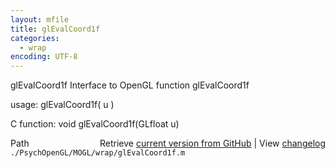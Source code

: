 ```yaml
---
layout: mfile
title: glEvalCoord1f
categories:
  - wrap
encoding: UTF-8
---
```


glEvalCoord1f  Interface to OpenGL function glEvalCoord1f

usage:  glEvalCoord1f\( u \)

C function:  void glEvalCoord1f\(GLfloat u\)


<div class="code_header" style="text-align:right;">
  <span style="float:left;">Path&nbsp;&nbsp;</span> <span class="counter">Retrieve <a href=
  "https://raw.github.com/Psychtoolbox-3/Psychtoolbox-3/beta/./PsychOpenGL/MOGL/wrap/glEvalCoord1f.m">current version from GitHub</a> | View <a href=
  "https://github.com/Psychtoolbox-3/Psychtoolbox-3/commits/beta/./PsychOpenGL/MOGL/wrap/glEvalCoord1f.m">changelog</a></span>
</div>
<div class="code">
  <code>./PsychOpenGL/MOGL/wrap/glEvalCoord1f.m</code>
</div>
